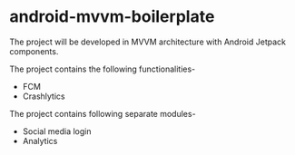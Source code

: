 # android-mvvm-boilerplate

The project will be developed in MVVM architecture with Android Jetpack components.

The project contains the following functionalities-
- FCM
- Crashlytics

The project contains following separate modules-
- Social media login
- Analytics

